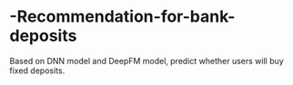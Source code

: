 # -Recommendation-for-bank-deposits
Based on DNN model and DeepFM model, predict whether users will buy fixed deposits.
